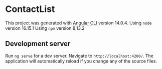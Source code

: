 # ContactList

This project was generated with [Angular CLI](https://github.com/angular/angular-cli) version 14.0.4.
Using `node` version 16.15.1
Using `npm` version 8.13.2

## Development server

Run `ng serve` for a dev server. Navigate to `http://localhost:4200/`. The application will automatically reload if you change any of the source files.

